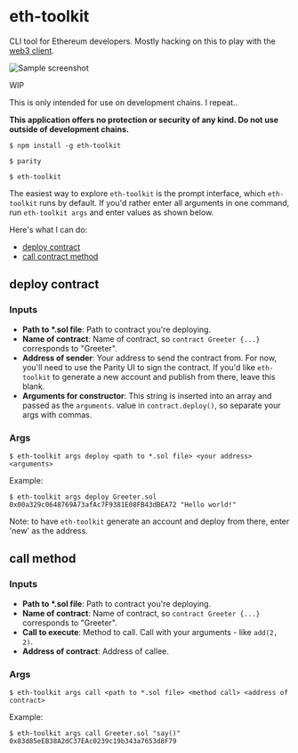 # eth-toolkit
CLI tool for Ethereum developers. Mostly hacking on this to play with the [web3 client](https://github.com/ethereum/web3.js/). 

![Sample screenshot](https://image.ibb.co/icj9U6/Screen_Shot_2018_01_15_at_2_14_58_PM.png)

WIP

This is only intended for use on development chains. I repeat..

**This application offers no protection or security of any kind. Do not use outside of development chains.**

    $ npm install -g eth-toolkit

    $ parity

    $ eth-toolkit

The easiest way to explore `eth-toolkit` is the prompt interface, which `eth-toolkit` runs by default.
If you'd rather enter all arguments in one command, run `eth-toolkit args` and enter values as shown below.

Here's what I can do:
- [deploy contract](#deploy-contract)
- [call contract method](#call-method)

## deploy contract
### Inputs
- **Path to \*.sol file**: Path to contract you're deploying.
- **Name of contract**: Name of contract, so `contract Greeter {...}` corresponds to "Greeter".
- **Address of sender**: Your address to send the contract from. For now, you'll need to use the Parity UI to sign the contract. If you'd like `eth-toolkit` to generate a new account and publish from there, leave this blank.
- **Arguments for constructor**: This string is inserted into an array and passed as the `arguments`.
value in `contract.deploy()`, so separate your args with commas.

### Args
`$ eth-toolkit args deploy <path to *.sol file> <your address> <arguments>`

Example:

    $ eth-toolkit args deploy Greeter.sol 0x00a329c0648769A73afAc7F9381E08FB43dBEA72 "Hello world!"

Note: to have `eth-toolkit` generate an account and deploy from there, enter 'new' as the address.


## call method
### Inputs
- **Path to \*.sol file**: Path to contract you're deploying.
- **Name of contract**: Name of contract, so `contract Greeter {...}` corresponds to "Greeter".
- **Call to execute**: Method to call. Call with your arguments - like `add(2, 2)`.
- **Address of contract**: Address of callee.


### Args
`$ eth-toolkit args call <path to *.sol file> <method call> <address of contract>`

Example:

    $ eth-toolkit args call Greeter.sol "say()" 0x83d85eEB38A2dC37EAc0239c19b343a7653d8F79
